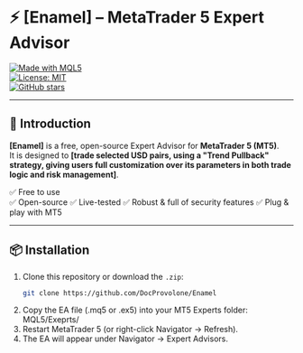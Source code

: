 # ⚡ [Enamel] – MetaTrader 5 Expert Advisor

[![Made with MQL5](https://img.shields.io/badge/Made%20with-MQL5-blue.svg)](https://www.mql5.com/en/docs)  
[![License: MIT](https://img.shields.io/badge/License-MIT-green.svg)](LICENSE)  
[![GitHub stars](https://img.shields.io/github/stars/yourusername/your-ea-repo.svg?style=social)](https://github.com/yourusername/your-ea-repo/stargazers)

---

## 🚀 Introduction
**[Enamel]** is a free, open-source Expert Advisor for **MetaTrader 5 (MT5)**.  
It is designed to **[trade selected USD pairs, using a "Trend Pullback" strategy, giving users full customization over its parameters in both trade logic and risk management]**.

✅ Free to use  
✅ Open-source
✅ Live-tested
✅ Robust & full of security features
✅ Plug & play with MT5  

---

## 📦 Installation

1. Clone this repository or download the `.zip`:  
   ```bash
   git clone https://github.com/DocProvolone/Enamel
2. Copy the EA file (.mq5 or .ex5) into your MT5 Experts folder:
   MQL5/Exeprts/
3. Restart MetaTrader 5 (or right-click Navigator → Refresh).
4. The EA will appear under Navigator → Expert Advisors.
